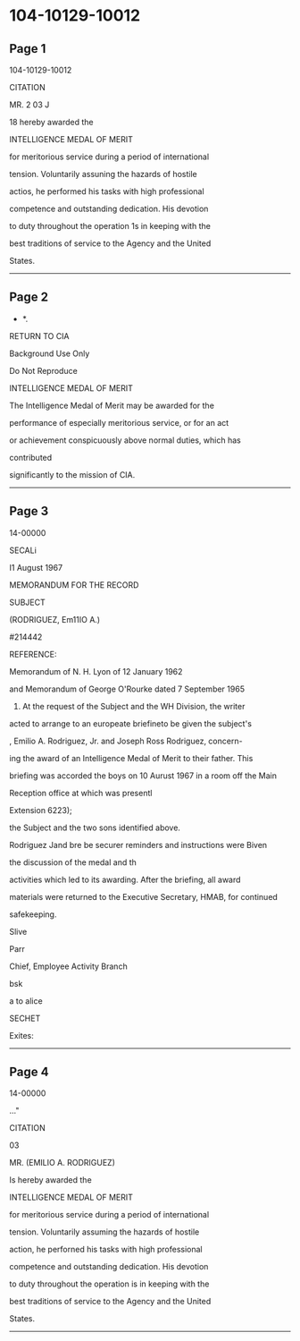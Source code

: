 # 104-10129-10012

## Page 1

104-10129-10012

CITATION

MR. 2 03 J

18 hereby awarded the

INTELLIGENCE MEDAL OF MERIT

for meritorious service during a period of international

tension. Voluntarily assuning the hazards of hostile

actios, he performed his tasks with high professional

competence and outstanding dedication. His devotion

to duty throughout the operation 1s in keeping with the

best traditions of service to the Agency and the United

States.

---

## Page 2

- *.

RETURN TO CIA

Background Use Only

Do Not Reproduce

INTELLIGENCE MEDAL OF MERIT

The Intelligence Medal of Merit may be awarded for the

performance of especially meritorious service, or for an act

or achievement conspicuously above normal duties, which has

contributed

significantly to the mission of CIA.

---

## Page 3

14-00000

SECALi

I1 August 1967

MEMORANDUM FOR THE RECORD

SUBJECT

(RODRIGUEZ, Em11IO A.)

#214442

REFERENCE:

Memorandum of N. H. Lyon of 12 January 1962

and Memorandum of George O'Rourke dated 7 September 1965

1. At the request of the Subject and the WH Division, the writer

acted to arrange to an europeate briefineto be given the subject's

, Emilio A. Rodriguez, Jr. and Joseph Ross Rodriguez, concern-

ing the award of an Intelligence Medal of Merit to their father. This

briefing was accorded the boys on 10 Aurust 1967 in a room off the Main

Reception office at which was presentl

Extension 6223);

the Subject and the two sons identified above.

Rodriguez Jand bre be securer reminders and instructions were Biven

the discussion of the medal and th

activities which led to its awarding. After the briefing, all award

materials were returned to the Executive Secretary, HMAB, for continued

safekeeping.

Slive

Parr

Chief, Employee Activity Branch

bsk

a to alice

SECHET

Exites:

---

## Page 4

14-00000

..."

CITATION

03

MR. (EMILIO A. RODRIGUEZ)

Is hereby awarded the

INTELLIGENCE MEDAL OF MERIT

for meritorious service during a period of international

tension. Voluntarily assuming the hazards of hostile

action, he perforned his tasks with high professional

competence and outstanding dedication. His devotion

to duty throughout the operation is in keeping with the

best traditions of service to the Agency and the United

States.

---

